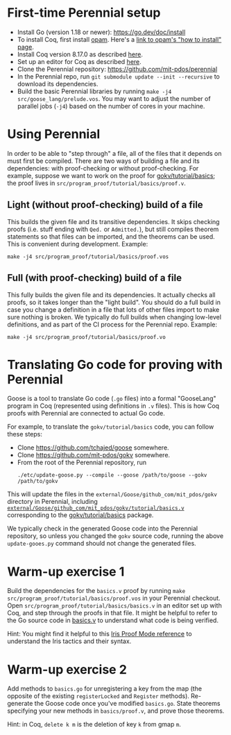 # First-time Perennial setup
* Install Go (version 1.18 or newer): https://go.dev/doc/install
* To install Coq, first install [opam](https://opam.ocaml.org/).  Here's a [link
  to opam's "how to install" page](https://opam.ocaml.org/doc/Install.html).
* Install Coq version 8.17.0 as described [here](https://coq.inria.fr/opam-using.html).
* Set up an editor for Coq as described [here](https://coq.inria.fr/user-interfaces.html).
* Clone the Perennial repository: https://github.com/mit-pdos/perennial
* In the Perennial repo, run `git submodule update --init --recursive` to
  download its dependencies.
* Build the basic Perennial libraries by running `make -j4 src/goose_lang/prelude.vos`.
  You may want to adjust the number of parallel jobs (`-j4`) based on
  the number of cores in your machine.

# Using Perennial
In order to be able to "step through" a file, all of the files that it depends
on must first be compiled. There are two ways of building a file and its
dependencies: with proof-checking or without proof-checking.  For example,
suppose we want to work on the proof for
[gokv/tutorial/basics](https://github.com/mit-pdos/gokv/blob/main/tutorial/basics/basics.go);
the proof lives in `src/program_proof/tutorial/basics/proof.v`.

## Light (without proof-checking) build of a file
This builds the given file and its transitive dependencies.  It skips checking
proofs (i.e. stuff ending with `Qed.` or `Admitted.`), but still compiles
theorem statements so that files can be imported, and the theorems can be used.
This is convenient during development.
Example:
```
make -j4 src/program_proof/tutorial/basics/proof.vos
```

## Full (with proof-checking) build of a file
This fully builds the given file and its dependencies. It actually checks all
proofs, so it takes longer than the "light build". You should do a full build in
case you change a definition in a file that lots of other files import to make
sure nothing is broken. We typically do full builds when changing low-level
definitions, and as part of the CI process for the Perennial repo.
Example:
```
make -j4 src/program_proof/tutorial/basics/proof.vo
```

# Translating Go code for proving with Perennial

Goose is a tool to translate Go code (`.go` files) into a formal "GooseLang"
program in Coq (represented using definitions in `.v` files). This is how
Coq proofs with Perennial are connected to actual Go code.

For example, to translate the `gokv/tutorial/basics` code, you can follow
these steps:

- Clone https://github.com/tchajed/goose somewhere.
- Clone https://github.com/mit-pdos/gokv somewhere.
- From the root of the Perennial repository, run
  ```
  ./etc/update-goose.py --compile --goose /path/to/goose --gokv /path/to/gokv
  ```

This will update the files in the `external/Goose/github_com/mit_pdos/gokv`
directory in Perennial, including
[`external/Goose/github_com/mit_pdos/gokv/tutorial/basics.v`](https://github.com/mit-pdos/perennial/blob/master/external/Goose/github_com/mit_pdos/gokv/tutorial/basics.v) corresponding to the [gokv/tutorial/basics](https://github.com/mit-pdos/gokv/blob/main/tutorial/basics/basics.go) package.

We typically check in the generated Goose code into the Perennial
repository, so unless you changed the `gokv` source code, running the
above `update-gooes.py` command should not change the generated files.

# Warm-up exercise 1

Build the dependencies for the `basics.v` proof by running `make
src/program_proof/tutorial/basics/proof.vos` in your Perennial
checkout.  Open `src/program_proof/tutorial/basics/basics.v`
in an editor set up with Coq, and step through the proofs in
that file.  It might be helpful to refer to the Go source code in
[basics.v](https://github.com/mit-pdos/gokv/blob/main/tutorial/basics/basics.go)
to understand what code is being verified.

Hint: You might find it helpful to this [Iris Proof Mode
reference](https://gitlab.mpi-sws.org/iris/iris/-/blob/master/docs/proof_mode.md)
to understand the Iris tactics and their syntax.

# Warm-up exercise 2

Add methods to `basics.go` for unregistering a key from the map (the
opposite of the existing `registerLocked` and `Register` methods).
Re-generate the Goose code once you've modified `basics.go`.  State
theorems specifying your new methods in `basics/proof.v`, and prove
those theorems.

Hint: in Coq, `delete k m` is the deletion of key `k` from gmap `m`.
